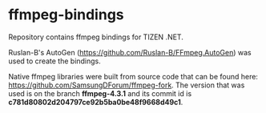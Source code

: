 # ffmpeg-bindings

Repository contains ffmpeg bindings for TIZEN .NET.

Ruslan-B's AutoGen (https://github.com/Ruslan-B/FFmpeg.AutoGen) was used to create the bindings.

Native ffmpeg libraries were built from source code that can be found here: https://github.com/SamsungDForum/ffmpeg-fork. The version that was used is on the branch **ffmpeg-4.3.1** and its commit id is **c781d80802d204797ce92b5ba0be48f9668d49c1**.
